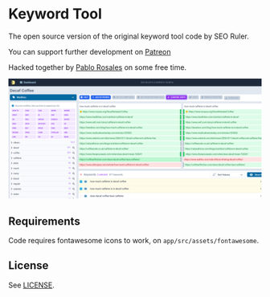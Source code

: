 # Keyword Tool

The open source version of the original keyword tool code by SEO Ruler.

You can support further development on [Patreon](https://www.patreon.com/_pablodev)

Hacked together by [Pablo Rosales](http://github.com/pablorosales) on some free time.

![Screenshot](./screenshot.png)

## Requirements

Code requires fontawesome icons to work, on `app/src/assets/fontawesome`.


## License

See [LICENSE](LICENSE).
